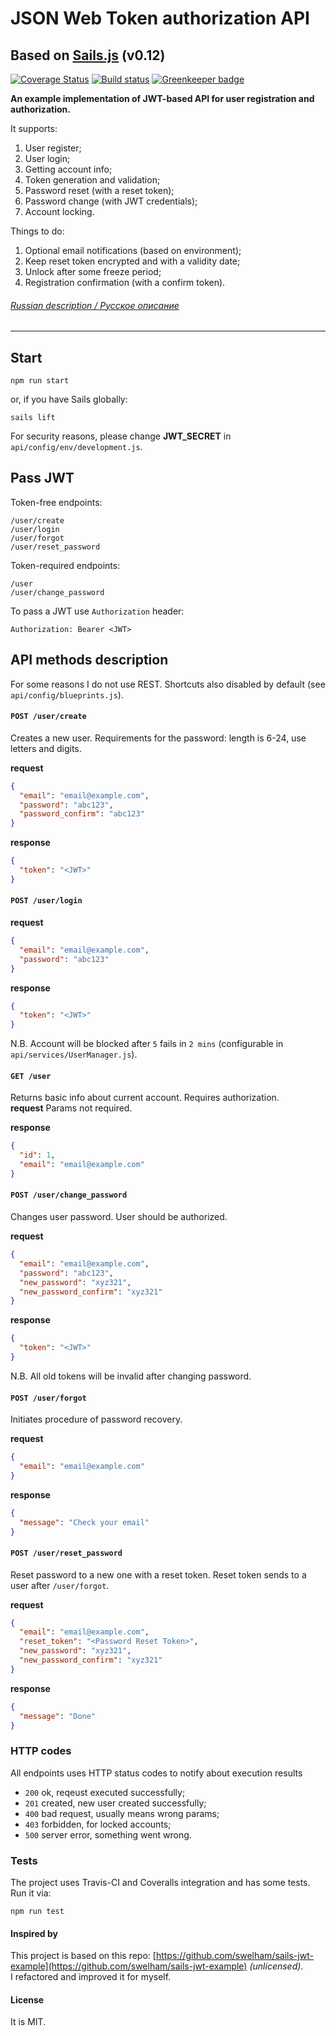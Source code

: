 # JSON Web Token authorization API
## Based on [Sails.js](http://sailsjs.com/) (v0.12)


[![Coverage Status](https://coveralls.io/repos/github/Deliaz/sails-api-jwt/badge.svg?branch=master)](https://coveralls.io/github/Deliaz/sails-api-jwt?branch=master)
[![Build status](https://travis-ci.org/Deliaz/sails-api-jwt.svg?branch=master)](https://travis-ci.org/Deliaz/sails-api-jwt)
[![Greenkeeper badge](https://badges.greenkeeper.io/Deliaz/sails-api-jwt.svg)](https://greenkeeper.io/)


__An example implementation of JWT-based API for user registration and authorization.__ 
<br>

It supports:
1. User register;
2. User login;
3. Getting account info;
4. Token generation and validation;
5. Password reset (with a reset token);
6. Password change (with JWT credentials);
7. Account locking.

Things to do: 
1. Optional email notifications (based on environment);
2. Keep reset token encrypted and with a validity date;
3. Unlock after some freeze period;
4. Registration confirmation (with a confirm token).

###### [Russian description / Русское описание](http://localstorage.ru/json-web-token-auth-for-sails-js/)

* * * * *

## Start
```
npm run start
```
or, if you have Sails globally:
```
sails lift
```
For security reasons, please change __JWT_SECRET__ in `api/config/env/development.js`. 



## Pass JWT

Token-free endpoints: 
```
/user/create
/user/login
/user/forgot
/user/reset_password
```  

Token-required endpoints: 
```
/user
/user/change_password 
```

To pass a JWT use `Authorization` header: 
```
Authorization: Bearer <JWT>
```

## API methods description
For some reasons I do not use REST. Shortcuts also disabled by default 
(see `api/config/blueprints.js`).

#### `POST /user/create` 
Creates a new user. Requirements for the password: length is 6-24, use letters and digits. 

__request__ 
```json
{
  "email": "email@example.com",
  "password": "abc123",
  "password_confirm": "abc123"
}
```

__response__
```json
{
  "token": "<JWT>"
}
```


#### `POST /user/login` 
__request__ 
```json
{
  "email": "email@example.com",
  "password": "abc123"
}
```

__response__
```json
{
  "token": "<JWT>"
}
```
N.B. Account will be blocked after `5` fails in `2 mins` (configurable in `api/services/UserManager.js`).


#### `GET /user`
Returns basic info about current account. Requires authorization.  
__request__ 
Params not required.

__response__
```json
{
  "id": 1,
  "email": "email@example.com"
}
``` 

#### `POST /user/change_password`
Changes user password. User should be authorized.   

__request__ 
```json
{
  "email": "email@example.com",
  "password": "abc123", 
  "new_password": "xyz321",
  "new_password_confirm": "xyz321"
}
```

__response__
```json
{
  "token": "<JWT>"
}
```
N.B. All old tokens will be invalid after changing password.

#### `POST /user/forgot`
Initiates procedure of password recovery.

__request__ 
```json
{
  "email": "email@example.com"
}
```

__response__
```json
{
  "message": "Check your email"
}
``` 

#### `POST /user/reset_password`
Reset password to a new one with a reset token. Reset token sends to a user after 
`/user/forgot`.   

__request__ 
```json
{
  "email": "email@example.com",
  "reset_token": "<Password Reset Token>",
  "new_password": "xyz321",
  "new_password_confirm": "xyz321"
}
```

__response__
```json
{
  "message": "Done"
}
```


### HTTP codes
All endpoints uses HTTP status codes to notify about execution results  
* `200` ok, reqeust executed successfully;
* `201` created, new user created successfully;
* `400` bad request, usually means wrong params;
* `403` forbidden, for locked accounts;
* `500` server error, something went wrong.


### Tests
The project uses Travis-CI and Coveralls integration and has some tests. 
Run it via: 
```
npm run test
``` 



#### Inspired by
This project is based on this repo:
[https://github.com/swelham/sails-jwt-example](https://github.com/swelham/sails-jwt-example) *(unlicensed)*.  
I refactored and improved it for myself.     


#### License
It is MIT. 
